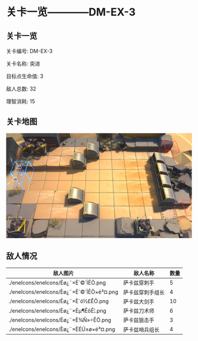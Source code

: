 # 关卡一览————DM-EX-3


## 关卡一览

关卡编号: DM-EX-3

关卡名称: 突进

目标点生命值: 3

敌人总数: 32

理智消耗: 15


## 关卡地图
![DM-EX-3](./oprMap/DM-EX-3.png)

## 敌人情况

| 敌人图片 | 敌人名称 | 数量  |
|---------|-----|-----|
| ./eneIcons/eneIcons/Èø¿¨×È´©´ÌÊÖ.png| 萨卡兹穿刺手  |   5  |
| ./eneIcons/eneIcons/Èø¿¨×È´©´ÌÊÖ×é³¤.png| 萨卡兹穿刺手组长  |   4  |
| ./eneIcons/eneIcons/Èø¿¨×È´ó½£ÊÖ.png| 萨卡兹大剑手  |   10  |
| ./eneIcons/eneIcons/Èø¿¨×Èµ¶ÊõÊ¦.png| 萨卡兹刀术师  |   6  |
| ./eneIcons/eneIcons/Èø¿¨×È¾Ñ»÷ÊÖ.png| 萨卡兹狙击手  |   3  |
| ./eneIcons/eneIcons/Èø¿¨×ÈÉÚ±ø×é³¤.png| 萨卡兹哨兵组长  |   4  |
